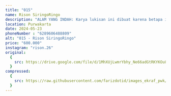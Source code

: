 ```yaml
---
title: "015"
name: Rison SiringoRingo
description: "ALAM YANG INDAH: Karya lukisan ini dibuat karena betapa indahnya alam yang digambar ini dengan ketenangan sungai , suara suara kicauan burung yang merdu dan angin yang sejuk seolah olah seperti saya sedang berada didalamnya dengan lukisan yang berkonsep realis."
location: Purwakarta
date: 2024-05-23
phoneNumber : "6289606488809"
alt: "015 - Rison SiringoRingo"
price: "600.000"
instagram: "rison.26"
original:
  {
    src: https://drive.google.com/file/d/1MhXUjLwmrYbhy_Ne66adGtRKYKOu8GHG/view?usp=sharing,
  }
compressed:
  {
    src: https://raw.githubusercontent.com/farizdotid/images_ekraf_pwk/main/purwarupa/compressed/015_rison.png,
  }
---
```

